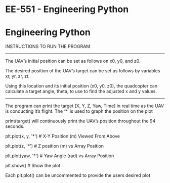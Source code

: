 # EE-551 - Engineering Python
# Engineering Python

INSTRUCTIONS TO RUN THE PROGRAM

****************************************************************************************************************************************

The UAV’s initial position can be set as follows on x0, y0, and z0. 

The desired position of the UAV’s target can be set as follows by variables xr, yr, zr, zt.

Using this location and its initial position (x0, y0, z0), the quadcopter can calculate a target angle, theta, to use to find the
adjusted x and y values.

****************************************************************************************************************************************

The program can print the target [X, Y, Z, Yaw, Time] in real time as the UAV is conducting it’s flight. The ‘*’ is used to graph the 
position on the plot

print(target) will continuously print the UAV’s position throughout the 94 seconds. 

plt.plot(x, y, '*')	# X-Y Position (m) Viewed From Above

plt.plot(z, '*')	# Z position (m) vs Array Position

plt.plot(yaw, '*')	# Yaw Angle (rad) vs Array Position

plt.show()  # Show the plot

Each plt.plot() can be uncommented to provide the users desired plot
